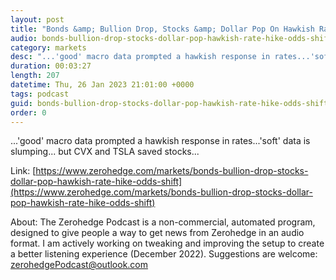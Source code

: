 ```yaml
---
layout: post
title: "Bonds &amp; Bullion Drop, Stocks &amp; Dollar Pop On Hawkish Rate-Hike-Odds Shift"
audio: bonds-bullion-drop-stocks-dollar-pop-hawkish-rate-hike-odds-shift-0
category: markets
desc: "...'good' macro data prompted a hawkish response in rates...'soft' data is slumping... but CVX and TSLA saved stocks..."
duration: 00:03:27
length: 207
datetime: Thu, 26 Jan 2023 21:01:00 +0000
tags: podcast
guid: bonds-bullion-drop-stocks-dollar-pop-hawkish-rate-hike-odds-shift-0
order: 0
---
```

...'good' macro data prompted a hawkish response in rates...'soft' data is slumping... but CVX and TSLA saved stocks...

Link: [https://www.zerohedge.com/markets/bonds-bullion-drop-stocks-dollar-pop-hawkish-rate-hike-odds-shift](https://www.zerohedge.com/markets/bonds-bullion-drop-stocks-dollar-pop-hawkish-rate-hike-odds-shift)

About: The Zerohedge Podcast is a non-commercial, automated program, designed to give people a way to get news from Zerohedge in an audio format.  I am actively working on tweaking and improving the setup to create a better listening experience (December 2022).  Suggestions are welcome: [zerohedgePodcast@outlook.com](mailto:zerohedgePodcast@outlook.com)
